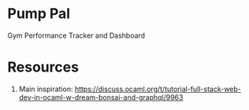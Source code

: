 # Pump Pal 

Gym Performance Tracker and Dashboard

# Resources
1. Main inspiration: https://discuss.ocaml.org/t/tutorial-full-stack-web-dev-in-ocaml-w-dream-bonsai-and-graphql/9963